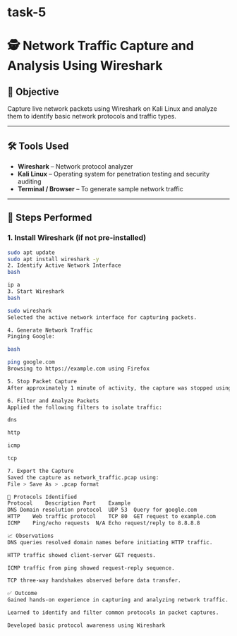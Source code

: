 # task-5
# 🕵️ Network Traffic Capture and Analysis Using Wireshark

## 📌 Objective

Capture live network packets using Wireshark on Kali Linux and analyze them to identify basic network protocols and traffic types.

---

## 🛠️ Tools Used

- **Wireshark** – Network protocol analyzer
- **Kali Linux** – Operating system for penetration testing and security auditing
- **Terminal / Browser** – To generate sample network traffic

---

## 🚀 Steps Performed

### 1. Install Wireshark (if not pre-installed)
```bash
sudo apt update
sudo apt install wireshark -y
2. Identify Active Network Interface
bash

ip a
3. Start Wireshark
bash

sudo wireshark
Selected the active network interface for capturing packets.

4. Generate Network Traffic
Pinging Google:

bash

ping google.com
Browsing to https://example.com using Firefox

5. Stop Packet Capture
After approximately 1 minute of activity, the capture was stopped using the stop button in Wireshark.

6. Filter and Analyze Packets
Applied the following filters to isolate traffic:

dns

http

icmp

tcp

7. Export the Capture
Saved the capture as network_traffic.pcap using:
File > Save As > .pcap format

🔎 Protocols Identified
Protocol	Description	Port	Example
DNS	Domain resolution protocol	UDP 53	Query for google.com
HTTP	Web traffic protocol	TCP 80	GET request to example.com
ICMP	Ping/echo requests	N/A	Echo request/reply to 8.8.8.8

📈 Observations
DNS queries resolved domain names before initiating HTTP traffic.

HTTP traffic showed client-server GET requests.

ICMP traffic from ping showed request-reply sequence.

TCP three-way handshakes observed before data transfer.

✅ Outcome
Gained hands-on experience in capturing and analyzing network traffic.

Learned to identify and filter common protocols in packet captures.

Developed basic protocol awareness using Wireshark

